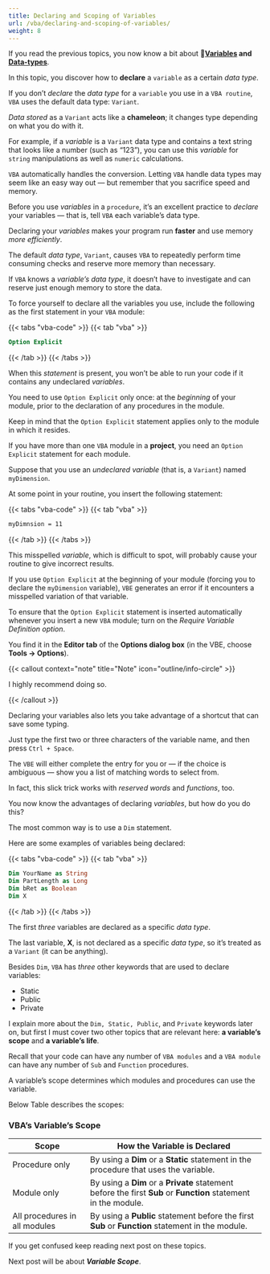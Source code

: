```yaml
---
title: Declaring and Scoping of Variables
url: /vba/declaring-and-scoping-of-variables/
weight: 8
---
```


If you read the previous topics, you now know a bit about 🚀**[Variables](/vba/variables) and [Data-types](/vba/programming-concepts#data-types-in-vba)**.

In this topic, you discover how to **declare** a `variable` as a certain *data type*.

If you don’t *declare* the *data type* for a `variable` you use in a `VBA routine`, `VBA` uses the default data type: `Variant`.

*Data stored* as a `Variant` acts like a **chameleon**; it changes type depending on what you do with it.

For example, if a *variable* is a `Variant` data type and contains a text string that looks like a number (such as “123”), you can use this *variable* for `string` manipulations as well as `numeric` calculations.

`VBA` automatically handles the conversion. Letting `VBA` handle data types may seem like an easy way out — but remember that you sacrifice speed and memory.

Before you use *variables* in a `procedure`, it’s an excellent practice to *declare* your variables — that is, tell `VBA` each variable’s data type.

Declaring your *variables* makes your program run **faster** and use memory *more efficiently*.

The default *data type*, `Variant`, causes `VBA` to repeatedly perform time consuming checks and reserve more memory than necessary.

If `VBA` knows a *variable’s data type*, it doesn’t have to investigate and can reserve just enough memory to store the data.

To force yourself to declare all the variables you use, include the following as the first statement in your `VBA` module:

{{< tabs "vba-code" >}}
{{< tab "vba" >}}

```vb
Option Explicit
```

{{< /tab >}}
{{< /tabs >}}

When this *statement* is present, you won’t be able to run your code if it contains any undeclared *variables*.

You need to use `Option Explicit` only once: at the *beginning* of your module, prior to the declaration of any procedures in the module.

Keep in mind that the `Option Explicit` statement applies only to the module in which it resides.

If you have more than one `VBA` module in a **project**, you need an `Option Explicit` statement for each module.

Suppose that you use an *undeclared variable* (that is, a `Variant`) named `myDimension`.

At some point in your routine, you insert the following statement:

{{< tabs "vba-code" >}}
{{< tab "vba" >}}

```vb
myDimnsion = 11
```

{{< /tab >}}
{{< /tabs >}}

This misspelled *variable*, which is difficult to spot, will probably cause your routine to give incorrect results.

If you use `Option Explicit` at the beginning of your module (forcing you to declare the `myDimension` variable), `VBE` generates an error if it encounters a misspelled variation of that variable.

To ensure that the `Option Explicit` statement is inserted automatically whenever you insert a new `VBA` module; turn on the *Require Variable Definition option*.

You find it in the **Editor tab** of the **Options dialog box** (in the VBE, choose **Tools -> Options**).

{{< callout context="note" title="Note" icon="outline/info-circle" >}}

I highly recommend doing so.

{{< /callout >}}

Declaring your variables also lets you take advantage of a shortcut that can save some typing.

Just type the first two or three characters of the variable name, and then press `Ctrl + Space`.

The `VBE` will either complete the entry for you or — if the choice is ambiguous — show you a list of matching words to select from.

In fact, this slick trick works with *reserved words* and *functions*, too.

You now know the advantages of declaring *variables*, but how do you do this?

The most common way is to use a `Dim` statement.

Here are some examples of variables being declared:

{{< tabs "vba-code" >}}
{{< tab "vba" >}}

```vb
Dim YourName as String
Dim PartLength as Long
Dim bRet as Boolean
Dim X
```

{{< /tab >}}
{{< /tabs >}}

The first *three* variables are declared as a specific *data type*.

The last variable, **X**, is not declared as a specific *data type*, so it’s treated as a `Variant` (it can be anything).

Besides `Dim`, `VBA` has *three* other keywords that are used to declare variables:

* Static
* Public
* Private

I explain more about the `Dim, Static, Public`, and `Private` keywords later on, but first I must cover two other topics that are relevant here: **a variable’s scope** and **a variable’s life**.

Recall that your code can have any number of `VBA modules` and a `VBA module` can have any number of `Sub` and `Function` procedures.

A variable’s scope determines which modules and procedures can use the variable.

Below Table describes the scopes:

### VBA’s Variable’s Scope

| Scope                         | How the Variable is Declared                                                                                    |
| ----------------------------- | --------------------------------------------------------------------------------------------------------------- |
| Procedure only                | By using a **Dim** or a **Static** statement in the procedure that uses the variable.                           |
| Module only                   | By using a **Dim** or a **Private** statement before the first **Sub** or **Function** statement in the module. |
| All procedures in all modules | By using a **Public** statement before the first **Sub** or **Function** statement in the module.               |

If you get confused keep reading next post on these topics.

Next post will be about ***Variable Scope***.
